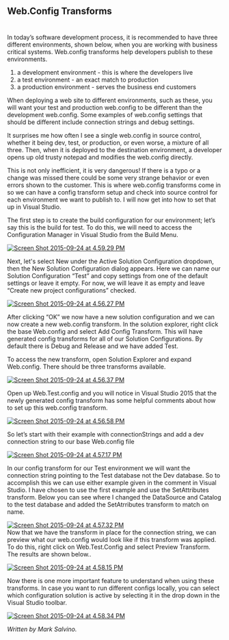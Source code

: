 ## Web.Config Transforms 
#
In today’s software development process, it is recommended to have three different environments, shown below, when you are working with business critical systems. Web.config transforms help developers publish to these environments.

1. a development environment - this is where the developers live
2. a test environment - an exact match to production
3. a production environment - serves the business end customers

When deploying a web site to different environments, such as these, you will want your test and production web.config to be different than the development web.config. Some examples of web.config settings that should be different include connection strings and debug settings.

It surprises me how often I see a single web.config in source control, whether it being dev, test, or production, or even worse, a mixture of all three. Then, when it is deployed to the destination environment, a developer opens up old trusty notepad and modifies the web.config directly.

This is not only inefficient, it is very dangerous! If there is a typo or a change was missed there could be some very strange behavior or even errors shown to the customer. This is where web.config transforms come in so we can have a config transform setup and check into source control for each environment we want to publish to. I will now get into how to set that up in Visual Studio.

The first step is to create the build configuration for our environment; let’s say this is the build for test. To do this, we will need to access the Configuration Manager in Visual Studio from the Build Menu.

[![Screen Shot 2015-09-24 at 4.59.29 PM](https://intellitect.com/wp-content/uploads/2015/09/Screen-Shot-2015-09-24-at-4.59.29-PM.png)](https://intellitect.com/wp-content/uploads/2015/09/Screen-Shot-2015-09-24-at-4.59.29-PM.png "Web.config Transforms")

Next, let's select New under the Active Solution Configuration dropdown, then the New Solution Configuration dialog appears. Here we can name our Solution Configuration “Test” and copy settings from one of the default settings or leave it empty. For now, we will leave it as empty and leave “Create new project configurations” checked.

[![Screen Shot 2015-09-24 at 4.56.27 PM](https://intellitect.com/wp-content/uploads/2015/09/Screen-Shot-2015-09-24-at-4.56.27-PM.png)](https://intellitect.com/wp-content/uploads/2015/09/Screen-Shot-2015-09-24-at-4.56.27-PM.png "Web.config Transforms")

After clicking “OK” we now have a new solution configuration and we can now create a new web.config transform. In the solution explorer, right click the base Web.config and select Add Config Transform. This will have generated config transforms for all of our Solution Configurations. By default there is Debug and Release and we have added Test.

To access the new transform, open Solution Explorer and expand Web.config. There should be three transforms available.

[![Screen Shot 2015-09-24 at 4.56.37 PM](https://intellitect.com/wp-content/uploads/2015/09/Screen-Shot-2015-09-24-at-4.56.37-PM.png)](https://intellitect.com/wp-content/uploads/2015/09/Screen-Shot-2015-09-24-at-4.56.37-PM.png "Web.config Transforms")

Open up Web.Test.config and you will notice in Visual Studio 2015 that the newly generated config transform has some helpful comments about how to set up this web.config transform.

[![Screen Shot 2015-09-24 at 4.56.58 PM](https://intellitect.com/wp-content/uploads/2015/09/Screen-Shot-2015-09-24-at-4.56.58-PM.png)](https://intellitect.com/wp-content/uploads/2015/09/Screen-Shot-2015-09-24-at-4.56.58-PM.png "Web.config Transforms")

So let’s start with their example with connectionStrings and add a dev connection string to our base Web.config file

[![Screen Shot 2015-09-24 at 4.57.17 PM](https://intellitect.com/wp-content/uploads/2015/09/Screen-Shot-2015-09-24-at-4.57.17-PM.png)](https://intellitect.com/wp-content/uploads/2015/09/Screen-Shot-2015-09-24-at-4.57.17-PM.png "Web.config Transforms")

In our config transform for our Test environment we will want the connection string pointing to the Test database not the Dev database. So to accomplish this we can use either example given in the comment in Visual Studio. I have chosen to use the first example and use the SetAttributes transform. Below you can see where I changed the DataSource and Catalog to the test database and added the SetAtrributes transform to match on name.

[![Screen Shot 2015-09-24 at 4.57.32 PM](https://intellitect.com/wp-content/uploads/2015/09/Screen-Shot-2015-09-24-at-4.57.32-PM.png)](https://intellitect.com/wp-content/uploads/2015/09/Screen-Shot-2015-09-24-at-4.57.32-PM.png "Web.config Transforms")  
Now that we have the transform in place for the connection string, we can preview what our web.config would look like if this transform was applied. To do this, right click on Web.Test.Config and select Preview Transform. The results are shown below..

[![Screen Shot 2015-09-24 at 4.58.15 PM](https://intellitect.com/wp-content/uploads/2015/09/Screen-Shot-2015-09-24-at-4.58.15-PM.png)](https://intellitect.com/wp-content/uploads/2015/09/Screen-Shot-2015-09-24-at-4.58.15-PM.png "Web.config Transforms")

Now there is one more important feature to understand when using these transforms. In case you want to run different configs locally, you can select which configuration solution is active by selecting it in the drop down in the Visual Studio toolbar.

[![Screen Shot 2015-09-24 at 4.58.34 PM](https://intellitect.com/wp-content/uploads/2015/09/Screen-Shot-2015-09-24-at-4.58.34-PM.png)](https://intellitect.com/wp-content/uploads/2015/09/Screen-Shot-2015-09-24-at-4.58.34-PM.png "Web.config Transforms")

_Written by Mark Salvino._
